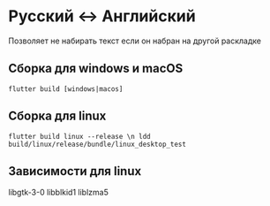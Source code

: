 # Русский <-> Английский

Позволяет не набирать текст если он набран на другой раскладке

## Сборка для windows и macOS
<code>flutter build [windows|macos]</code>

## Сборка для linux
<code>flutter build linux --release \n
ldd build/linux/release/bundle/linux_desktop_test</code>

## Зависимости для linux 
libgtk-3-0 libblkid1 liblzma5
